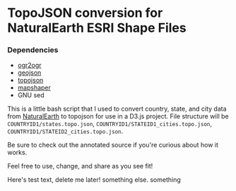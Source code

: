 # TopoJSON conversion for NaturalEarth ESRI Shape Files 

### Dependencies 
- [ogr2ogr](http://www.gdal.org/ogr2ogr.html)
- [geojson](http://geojson.org/)
- [topojson](https://github.com/mbostock/topojson)
- [mapshaper](https://github.com/mbloch/mapshaper)
- GNU sed

This is a little bash script that I used to convert country, state, and city data from [NaturalEarth](http://naturalearthdata.com) to topojson for use in a D3.js project. File structure will be `COUNTRYID1/states.topo.json`, `COUNTRYID1/STATEID1_cities.topo.json`, `COUNTRYID1/STATEID2_cities.topo.json`.

Be sure to check out the annotated source if you're curious about how it works.

Feel free to use, change, and share as you see fit! 

Here's test text, delete me later!
something else. something